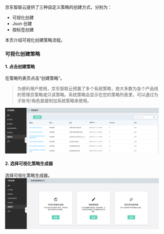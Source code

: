 京东智联云提供了三种自定义策略的创建方式，分别为：
- 可视化创建
- Json 创建
- 按标签创建

本页介绍可视化创建策略流程。

### 可视化创建策略

#### 1. 点击创建策略
在策略列表页点击“创建策略”。
> 为便利用户使用，京东智联云预置了多个系统策略，绝大多数为各个产品线的管理员策略或只读策略。系统策略会显示在您的策略列表里，可以通过为子账号/角色直接附加系统策略来使用。


![](../../../../../../image/IAM/PolicyNew/policylist.png)

#### 2. 选择可视化策略生成器
选择可视化策略生成器。
![](../../../../../../image/IAM/PolicyNew/UIcreate.png)
